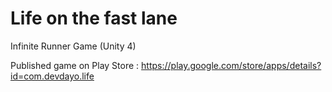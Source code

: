 # Life on the fast lane
Infinite Runner Game (Unity 4)

Published game on Play Store : https://play.google.com/store/apps/details?id=com.devdayo.life
